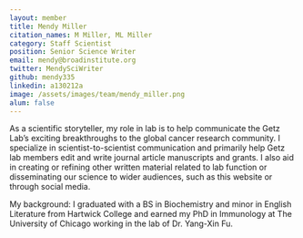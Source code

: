 ```yaml
---
layout: member
title: Mendy Miller
citation_names: M Miller, ML Miller
category: Staff Scientist
position: Senior Science Writer
email: mendy@broadinstitute.org
twitter: MendySciWriter
github: mendy335
linkedin: a130212a
image: /assets/images/team/mendy_miller.png
alum: false
---
```


As a scientific storyteller, my role in lab is to help communicate the Getz Lab’s exciting breakthroughs to the global cancer research community. I specialize in scientist-to-scientist communication and primarily help Getz lab members edit and write journal article manuscripts and grants. I also aid in creating or refining other written material related to lab function or disseminating our science to wider audiences, such as this website or through social media. 

My background: I graduated with a BS in Biochemistry and minor in English Literature from Hartwick College and earned my PhD in Immunology at The University of Chicago working in the lab of Dr. Yang-Xin Fu.